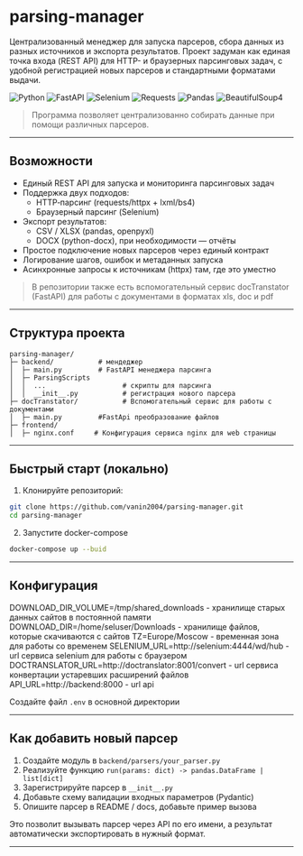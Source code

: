 # parsing-manager

Централизованный менеджер для запуска парсеров, сбора данных из разных источников и экспорта результатов. Проект задуман как единая точка входа (REST API) для HTTP- и браузерных парсинговых задач, с удобной регистрацией новых парсеров и стандартными форматами выдачи.

![Python](https://img.shields.io/badge/Python-3.10%2B-3776AB?logo=python&logoColor=white)
![FastAPI](https://img.shields.io/badge/FastAPI-API-009688?logo=fastapi&logoColor=white)
![Selenium](https://img.shields.io/badge/Selenium-browser-43B02A?logo=selenium&logoColor=white)
![Requests](https://img.shields.io/badge/Requests-http-20232a)
![Pandas](https://img.shields.io/badge/Pandas-dataframe-150458?logo=pandas&logoColor=white)
![BeautifulSoup4](https://img.shields.io/badge/BS4-parse-4B275F)

> Программа позволяет централизованно собирать данные при помощи различных парсеров.

---

## Возможности

- Единый REST API для запуска и мониторинга парсинговых задач
- Поддержка двух подходов:
  - HTTP‑парсинг (requests/httpx + lxml/bs4)
  - Браузерный парсинг (Selenium)
- Экспорт результатов:
  - CSV / XLSX (pandas, openpyxl)
  - DOCX (python-docx), при необходимости — отчёты
- Простое подключение новых парсеров через единый контракт
- Логирование шагов, ошибок и метаданных запуска
- Асинхронные запросы к источникам (httpx) там, где это уместно

> В репозитории также есть вспомогательный сервис docTranstator (FastAPI) для работы с документами в форматах xls, doc и pdf
---

## Структура проекта

```
parsing-manager/
├─ backend/           # мендеджер
│  ├─ main.py         # FastAPI менеджера парсинга
│  ├─ ParsingScripts
│  │  ...                   # скрипты для парсинга
│  │  __init__.py           # регистрация нового парсера
├─ docTranstator/           # Вспомогательный сервис для работы с документами
│  ├─ main.py         #FastApi преобразование файлов
├─ frontend/
│  ├─ nginx.conf     # Конфигурация сервиса nginx для web страницы
```
---

## Быстрый старт (локально)

1) Клонируйте репозиторий:
```bash
git clone https://github.com/vanin2004/parsing-manager.git
cd parsing-manager
```
2) Запустите docker-compose

```bash
docker-compose up --buid
```
---

## Конфигурация

DOWNLOAD_DIR_VOLUME=/tmp/shared_downloads - хранилище старых данных сайтов в постоянной памяти
DOWNLOAD_DIR=/home/seluser/Downloads - хранилище файлов, которые скачиваются с сайтов
TZ=Europe/Moscow - временная зона для работы со временем
SELENIUM_URL=http://selenium:4444/wd/hub - url сервиса selenium для работы с браузером
DOCTRANSLATOR_URL=http://doctranslator:8001/convert - url сервиса конвертации устаревших расширений файлов
API_URL=http://backend:8000 - url api

Создайте файл `.env` в основной директории

---

## Как добавить новый парсер

1) Создайте модуль в `backend/parsers/your_parser.py`
2) Реализуйте функцию `run(params: dict) -> pandas.DataFrame | list[dict]`
3) Зарегистрируйте парсер в `__init__.py`
4) Добавьте схему валидации входных параметров (Pydantic)
5) Опишите парсер в README / docs, добавьте пример вызова

Это позволит вызывать парсер через API по его имени, а результат автоматически экспортировать в нужный формат.

---

